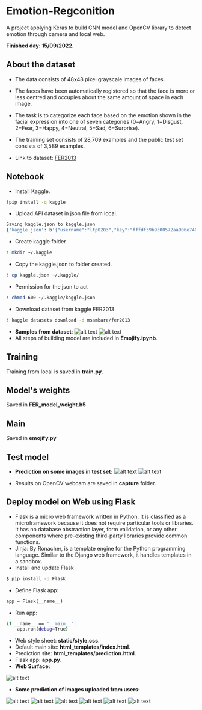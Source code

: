 # Emotion-Regconition

A project applying Keras to build CNN model and OpenCV library to detect emotion through camera and local web.

**Finished day: 15/09/2022.**
## About the dataset
- The data consists of 48x48 pixel grayscale images of faces. 

- The faces have been automatically registered so that the face is more or less centred and occupies about the same amount of space in each image.

- The task is to categorize each face based on the emotion shown in the facial expression into one of seven categories (0=Angry, 1=Disgust, 2=Fear, 3=Happy, 4=Neutral, 5=Sad, 6=Surprise).

- The training set consists of 28,709 examples and the public test set consists of 3,589 examples.
- Link to dataset: [FER2013](https://www.kaggle.com/datasets/msambare/fer2013)
## Notebook
- Install Kaggle.
```sh
!pip install -q kaggle

```
- Upload API dataset in json file from local.
```sh
Saving kaggle.json to kaggle.json
{'kaggle.json': b'{"username":"ltp0203","key":"fffdf39b9c00572aa906e7402280150a"}'}

```
- Create kaggle folder
```sh
! mkdir ~/.kaggle
```
- Copy the kaggle.json to folder created.
```sh
! cp kaggle.json ~/.kaggle/
```
- Permission for the json to act
```sh
! chmod 600 ~/.kaggle/kaggle.json
```
- Download dataset from kaggle FER2013
```sh
! kaggle datasets download -d msambare/fer2013
```
- **Samples from dataset**:
![alt text](https://github.com/LTPhat/Emotion-Regconition/blob/main/sample_training1.png)
![alt text](https://github.com/LTPhat/Emotion-Regconition/blob/main/sample_training2.png)
- All steps of building model are included in **Emojify.ipynb**.
## Training 
Training from local is saved in **train.py**.
## Model's weights
Saved in **FER_model_weight.h5**
## Main 
Saved in **emojify.py**
## Test model
- **Prediction on some images in test set:**
![alt text](https://github.com/LTPhat/Emotion-Regconition/blob/main/predict1.png)
![alt text](https://github.com/LTPhat/Emotion-Regconition/blob/main/predict2.png)

- Results on OpenCV webcam are saved in **capture** folder.
## Deploy model on Web using Flask
- Flask is a micro web framework written in Python. It is classified as a microframework because it does not require particular tools or libraries. It has no database abstraction layer, form validation, or any other components where pre-existing third-party libraries provide common functions.
- Jinja: By Ronacher, is a template engine for the Python programming language. Similar to the Django web framework, it handles templates in a sandbox.
- Install and update Flask
```sh
$ pip install -U Flask
```
- Define Flask app:
```sh
app = Flask(__name__)
```
- Run app:
```sh
if __name__ == '__main__':
    app.run(debug=True)
```
- Web style sheet: **static/style.css**.
- Default main site: **html_templates/index.html**.
- Prediction site: **html_templates/prediction.html**.
- Flask app: **app.py**.
- **Web Surface:**

![alt text](https://github.com/LTPhat/Emotion-Regconition/blob/main/image_web/web_surface.png)
- **Some prediction of images uploaded from users:**

![alt text](https://github.com/LTPhat/Emotion-Regconition/blob/main/image_web/happy_result2.png)
![alt text](https://github.com/LTPhat/Emotion-Regconition/blob/main/image_web/happy_result.png)
![alt text](https://github.com/LTPhat/Emotion-Regconition/blob/main/image_web/disgust_result.png)
![alt text](https://github.com/LTPhat/Emotion-Regconition/blob/main/image_web/neutral_result.png)
![alt text](https://github.com/LTPhat/Emotion-Regconition/blob/main/image_web/surprise_result.png)
![alt text](https://github.com/LTPhat/Emotion-Regconition/blob/main/image_web/sad_result.png)

